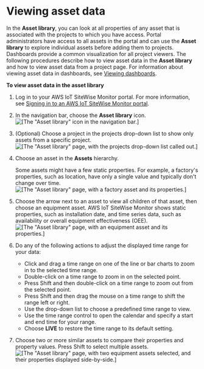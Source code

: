 # Viewing asset data<a name="view-asset-data"></a>

In the **Asset library**, you can look at all properties of any asset that is associated with the projects to which you have access\. Portal administrators have access to all assets in the portal and can use the **Asset library** to explore individual assets before adding them to projects\. Dashboards provide a common visualization for all project viewers\. The following procedures describe how to view asset data in the **Asset library** and how to view asset data from a project page\. For information about viewing asset data in dashboards, see [Viewing dashboards](view-dashboards.md)\.

**To view asset data in the asset library**

1. Log in to your AWS IoT SiteWise Monitor portal\. For more information, see [Signing in to an AWS IoT SiteWise Monitor portal](getting-started.md#portal-login)\.

1. In the navigation bar, choose the **Asset library** icon\.  
![\[The "Asset library" icon in the navigation bar.\]](http://docs.aws.amazon.com/iot-sitewise/latest/appguide/images/portal-navigation-asset-library-console.png)

1. <a name="asset-library-choose-project"></a>\(Optional\) Choose a project in the projects drop\-down list to show only assets from a specific project\.  
![\[The "Asset library" page, with the projects drop-down list called out.\]](http://docs.aws.amazon.com/iot-sitewise/latest/appguide/images/asset-library-choose-project-console.png)

1. Choose an asset in the **Assets** hierarchy\. 

   Some assets might have a few static properties\. For example, a factory's properties, such as location, have only a single value and typically don't change over time\.  
![\[The "Asset library" page, with a factory asset and its properties.\]](http://docs.aws.amazon.com/iot-sitewise/latest/appguide/images/asset-library-choose-asset-console.png)

1. Choose the arrow next to an asset to view all children of that asset, then choose an equipment asset\. AWS IoT SiteWise Monitor shows static properties, such as installation date, and time series data, such as availability or overall equipment effectiveness \(OEE\)\.  
![\[The "Asset library" page, with an equipment asset and its properties.\]](http://docs.aws.amazon.com/iot-sitewise/latest/appguide/images/asset-library-choose-child-asset-console.png)

1. Do any of the following actions to adjust the displayed time range for your data:<a name="modify-visualization-time-range"></a>
   + <a name="modify-visualization-zoom-in-selected"></a>Click and drag a time range on one of the line or bar charts to zoom in to the selected time range\.
   + <a name="modify-visualization-zoom-in-point"></a>Double\-click on a time range to zoom in on the selected point\.
   + <a name="modify-visualization-zoom-out-point"></a>Press Shift and then double\-click on a time range to zoom out from the selected point\.
   + <a name="modify-visualization-shift-range"></a>Press Shift and then drag the mouse on a time range to shift the range left or right\.
   + <a name="modify-visualization-predefined-time"></a>Use the drop\-down list to choose a predefined time range to view\.
   + Use the time range control to open the calendar and specify a start and end time for your range\.
   + <a name="modify-visualization-restore-live"></a>Choose **LIVE** to restore the time range to its default setting\.

1. Choose two or more similar assets to compare their properties and property values\. Press Shift to select multiple assets\.  
![\[The "Asset library" page, with two equipment assets selected, and their properties displayed side-by-side.\]](http://docs.aws.amazon.com/iot-sitewise/latest/appguide/images/asset-library-compare-assets-console.png)